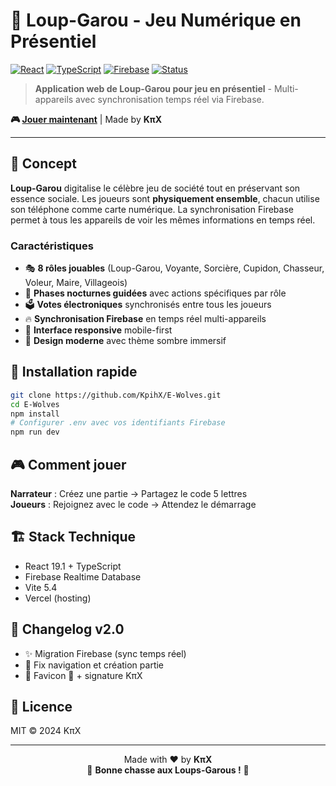 # 🐺 Loup-Garou - Jeu Numérique en Présentiel

[![React](https://img.shields.io/badge/React-19.1-blue.svg)](https://reactjs.org/)
[![TypeScript](https://img.shields.io/badge/TypeScript-5.2-blue.svg)](https://www.typescriptlang.org/)
[![Firebase](https://img.shields.io/badge/Firebase-Realtime%20DB-orange.svg)](https://firebase.google.com/)
[![Status](https://img.shields.io/badge/Status-Production-success.svg)](https://e-wolves.vercel.app/)

> **Application web de Loup-Garou pour jeu en présentiel** - Multi-appareils avec synchronisation temps réel via Firebase.

**🎮 [Jouer maintenant](https://e-wolves.vercel.app/)** | Made by **KπX**

---

## 🎯 Concept

**Loup-Garou** digitalise le célèbre jeu de société tout en préservant son essence sociale. Les joueurs sont **physiquement ensemble**, chacun utilise son téléphone comme carte numérique. La synchronisation Firebase permet à tous les appareils de voir les mêmes informations en temps réel.

### Caractéristiques

- 🎭 **8 rôles jouables** (Loup-Garou, Voyante, Sorcière, Cupidon, Chasseur, Voleur, Maire, Villageois)
- 🌙 **Phases nocturnes guidées** avec actions spécifiques par rôle
- 🗳️ **Votes électroniques** synchronisés entre tous les joueurs
- 🔥 **Synchronisation Firebase** en temps réel multi-appareils
- 📱 **Interface responsive** mobile-first
- 🎨 **Design moderne** avec thème sombre immersif

## 🚀 Installation rapide

```bash
git clone https://github.com/KpihX/E-Wolves.git
cd E-Wolves
npm install
# Configurer .env avec vos identifiants Firebase
npm run dev
```

## 🎮 Comment jouer

**Narrateur** : Créez une partie → Partagez le code 5 lettres  
**Joueurs** : Rejoignez avec le code → Attendez le démarrage

## 🏗️ Stack Technique

- React 19.1 + TypeScript
- Firebase Realtime Database
- Vite 5.4
- Vercel (hosting)

## 📝 Changelog v2.0

- ✨ Migration Firebase (sync temps réel)
- 🐛 Fix navigation et création partie
- 🎨 Favicon 🐺 + signature KπX

## 📄 Licence

MIT © 2024 KπX

---

<div align="center">

Made with ❤️ by **KπX**  
🐺 **Bonne chasse aux Loups-Garous !** 🌙

</div>
